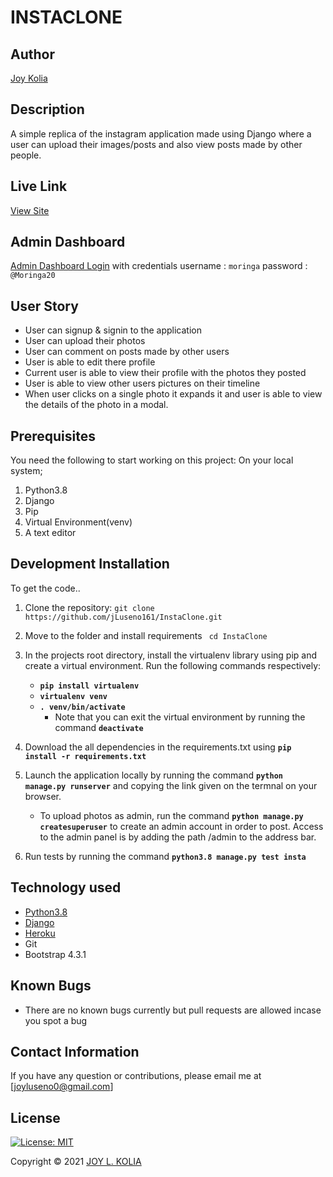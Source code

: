 # INSTACLONE

## Author

[Joy Kolia](https://github.com/jLuseno161)

## Description

A simple replica of the instagram application made using Django where a user can upload their images/posts and also view posts made by other people.

## Live Link

[View Site](https://instaclon4.herokuapp.com)

## Admin Dashboard

[Admin Dashboard Login](https://instaclon4.herokuapp.com/admin/)  with credentials
    username : `moringa`
    password : `@Moringa20`

## User Story
* User can signup & signin to the application
* User can upload their photos
* User can comment on posts made by other users
* User is able to edit there profile
* Current user is able to view their profile with the photos they posted
* User is able to view other users pictures on their timeline
* When user clicks on a single photo it expands it and user is able to view the details of the photo in a modal.

## Prerequisites

You need the following to start working on this project: On your local system; 

1. Python3.8
2. Django
3. Pip
4. Virtual Environment(venv)
5. A text editor

## Development Installation

To get the code..

1. Clone the repository:
 `git clone  https://github.com/jLuseno161/InstaClone.git`

2. Move to the folder and install requirements
 ` cd InstaClone`

3. In the projects root directory, install the virtualenv library using pip and create a virtual environment. Run the following commands respectively:
    - **`pip install virtualenv`**
    - **`virtualenv venv`**
    - **`. venv/bin/activate`**
        * Note that you can exit the virtual environment by running the command **`deactivate`**
4. Download the all dependencies in the requirements.txt using **`pip install -r requirements.txt`**
5. Launch the application locally by running the command **`python manage.py runserver`** and copying the link given on the termnal on your browser.
    - To upload photos as admin, run the command  **`python manage.py createsuperuser`** to create an admin account in order to post. Access to the admin panel is by adding the path /admin to the address bar.
6. Run tests by running the command **`python3.8 manage.py test insta`**

## Technology used

* [Python3.8](https://www.python.org/)
* [Django](https://docs.djangoproject.com)
* [Heroku](https://heroku.com)
* Git
* Bootstrap 4.3.1

## Known Bugs

* There are no known bugs currently but pull requests are allowed incase you spot a bug

## Contact Information 

If you have any question or contributions, please email me at [joyluseno0@gmail.com]

## License

[![License: MIT](https://img.shields.io/badge/License-MIT-yellow.svg)](LICENSE)

Copyright © 2021  [JOY L. KOLIA](https://github.com/jLuseno161)
